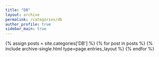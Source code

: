 ```yaml
---
title: "DB"
layout: archive
permalink: /categories/db
author_profile: true
sidebar_main: true
---
```


{% assign posts = site.categories['DB'] %}
{% for post in posts %} {% include archive-single.html type=page.entries_layout %} 
{% endfor %}